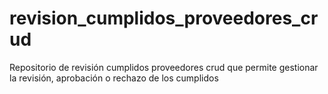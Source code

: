 # revision_cumplidos_proveedores_crud
Repositorio de revisión cumplidos proveedores crud que permite gestionar la revisión, aprobación o rechazo de los cumplidos
